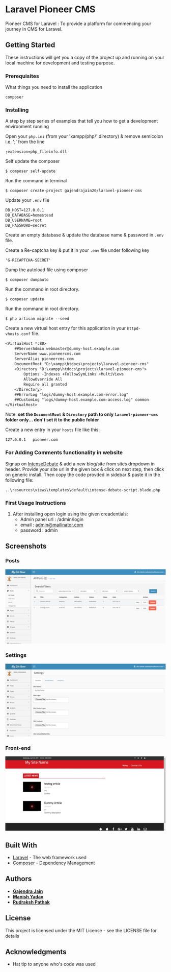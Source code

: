 # Laravel Pioneer CMS

Pioneer CMS for Laravel : To provide a platform for commencing your journey in CMS for Laravel.

## Getting Started

These instructions will get you a copy of the project up and running on your local machine for development and testing purpose.

### Prerequisites

What things you need to install the application

```
composer
```

### Installing

A step by step series of examples that tell you how to get a development environment running

Open your `php.ini` (from your 'xampp/php/' directory) & remove semicolon i.e. ';' from the line 
```
;extension=php_fileinfo.dll
```

Self update the composer
```
$ composer self-update
```

Run the command in terminal
```
$ composer create-project gajendrajain20/laravel-pioneer-cms
```

Update your `.env` file
```
DB_HOST=127.0.0.1
DB_DATABASE=homestead
DB_USERNAME=root
DB_PASSWORD=secret
```

Create an empty database & update the database name & password in `.env` file.

Create a Re-captcha key & put it in your `.env` file under following key 
```
'G-RECAPTCHA-SECRET'
```


Dump the autoload file using composer
```
$ composer dumpauto
```

Run the command in root directory.
```
$ composer update
```

Run the command in root directory.
```
$ php artisan migrate --seed
```

Create a new virtual host entry for this application in your `httpd-vhosts.conf` file.
```
<VirtualHost *:80>
    ##ServerAdmin webmaster@dummy-host.example.com
    ServerName www.pioneercms.com
    ServerAlias pioneercms.com
    DocumentRoot "D:\xampp\htdocs\projects\laravel-pioneer-cms"
    <Directory "D:\xampp\htdocs\projects\laravel-pioneer-cms">
        Options -Indexes +FollowSymLinks +MultiViews
        AllowOverride All
        Require all granted
    </Directory>
    ##ErrorLog "logs/dummy-host.example.com-error.log"
    ##CustomLog "logs/dummy-host.example.com-access.log" common
</VirtualHost>
```

Note: **set the `DocumentRoot` & `Directory` path to only `laravel-pioneer-cms` folder only... don't set it to the public folder**

Create a new entry in your `hosts` file like this:
```
127.0.0.1   pioneer.com
```

### For Adding Comments functionality in website
Signup on [IntenseDebate](https://intensedebate.com/) & add a new blog/site from sites dropdown in header. Provide your site url in the given box & click on next step, then click on generic install. Then copy the code provded in sidebar & paste it in the following file:
```
..\resources\views\templates\default\intense-debate-script.blade.php
```
 
### First Usage Instructions 
1) After installing open login using the given creadentials:
    *	Admin panel url 	: /admin/login
	*	email  				: admin@mailinator.com
	*	password			: admin

## Screenshots

### Posts
![Alt text](https://github.com/gajendrajain20/laravel-pioneer-cms/blob/screenshots/images/Posts.jpg?raw=true "Posts Index Page")

### Settings
![Alt text](https://github.com/gajendrajain20/laravel-pioneer-cms/blob/screenshots/images/Settings.jpg?raw=true "Settings Page")

### Front-end
![Alt text](https://github.com/gajendrajain20/laravel-pioneer-cms/blob/screenshots/images/Site%20Public.jpg?raw=true "Site Front-end with default template")

## Built With

* [Laravel](https://laravel.com/docs/5.1/) - The web framework used
* [Composer](https://getcomposer.org/) - Dependency Management

## Authors

* [**Gajendra Jain**](https://github.com/gajendrajain20)
* [**Manish Yadav**](https://github.com/manishyadav-daffodil)
* [**Rudraksh Pathak**](https://github.com/rudraksh-daffodil)


## License

This project is licensed under the MIT License - see the LICENSE  file for details

## Acknowledgments

* Hat tip to anyone who's code was used

